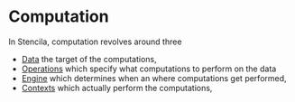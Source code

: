 # Computation

In Stencila, computation revolves around three 

- [Data]() the target of the computations,
- [Operations]() which specify what computations to perform on the data
- [Engine]() which determines when an where computations get performed,
- [Contexts]() which actually perform the computations,

